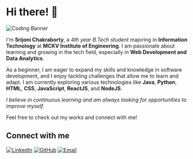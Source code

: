 # Hi there! 👋

![Coding Banner](https://i.pinimg.com/564x/8b/ec/25/8bec25f0003d1667fa5b18109302a105.jpg)

I'm **Srijoni Chakraborty**, a *4th year B.Tech student* majoring in **Information Technology** at **MCKV Institute of Engineering**. I am passionate about learning and growing in the tech field, especially in **Web Development and Data Analytics**.

As a beginner, I am eager to expand my skills and knowledge in software development, and I enjoy tackling challenges that allow me to learn and adapt. I am currently exploring various technologies like **Java**, **Python**, **HTML**, **CSS**, **JavaScript**, **ReactJS**, and **NodeJS**.

*I believe in continuous learning and am always looking for opportunities to improve myself*. 

Feel free to check out my works and connect with me!

## Connect with me

[![LinkedIn](https://img.shields.io/badge/-LinkedIn-blue?style=flat-square&logo=Linkedin&logoColor=white&link=https://www.linkedin.com/in/srijonichakraborty/)](https://www.linkedin.com/in/srijonichakraborty/)
[![GitHub](https://img.shields.io/badge/-GitHub-black?style=flat-square&logo=github&logoColor=white&link=https://github.com/srijonichakraborty)](https://github.com/srijonichakraborty)
[![Email](https://img.shields.io/badge/-Email-c14438?style=flat-square&logo=Gmail&logoColor=white&link=mailto:chakrabortysrijoni@gmail.com)](mailto:chakrabortysrijoni@gmail.com)
